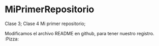 # MiPrimerRepositorio
Clase 3;
Clase 4 Mi primer repositorio;

Modificamos el archivo README en github, para tener nuestro registro. :Pizza: 
